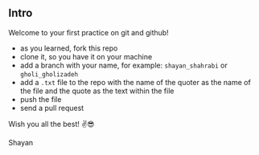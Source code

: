 ## Intro
Welcome to your first practice on git and github!
- as you learned, fork this repo
- clone it, so you have it on your machine
- add a branch with your name, for example: `shayan_shahrabi` or `gholi_gholizadeh`
- add a `.txt` file to the repo with the name of the quoter as the name of the file and the quote as the text within the file
- push the file
- send a pull request

Wish you all the best! ✌️😎


Shayan
